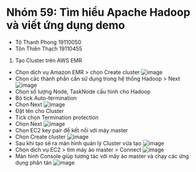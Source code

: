 # Nhóm 59: Tìm hiểu Apache Hadoop và viết ứng dụng demo
- Tô Thanh Phong            19110050
- Tôn Thiên Thạch           19110455
1. Tạo Cluster trên AWS EMR
* Chọn dịch vụ Amazon EMR > chọn Create cluster
![image](https://user-images.githubusercontent.com/69313033/208219009-99304f6f-41f5-4baa-97b0-45f2a0fc37a4.png)
* Chọn các thành phần cần sử dụng trong hệ thống Hadoop > Next
![image](https://user-images.githubusercontent.com/69313033/208219263-a505ee58-92ce-4dac-94b2-a8b2392c8f86.png)
* Chọn số lượng Node, TaskNode cấu hình cho Hadoop
* Bỏ tick Auto-termination
* Chọn Next
![image](https://user-images.githubusercontent.com/69313033/208220048-513018e1-75c1-4975-a315-1cb187bf6136.png)
* Đặt tên cho Cluster
* Tick chọn Termination protection
* Chọn Next
![image](https://user-images.githubusercontent.com/69313033/208220356-7436952a-e603-4992-a44c-11b6350c9461.png)
* Chọn EC2 key pair để kết nối với máy master
* Chọn Create cluster
![image](https://user-images.githubusercontent.com/69313033/208220485-678aec5f-6e2f-4df1-916b-d43df1bf4fe5.png)
* Sau khi tạo sẽ ra màn hình quản lý Cluster vừa tạo
![image](https://user-images.githubusercontent.com/69313033/208220537-6bc55b6f-ab48-44c6-9cf5-480f0c77c18c.png)
* Chọn dịch vụ EC2 > tìm máy ảo master > Connect
![image](https://user-images.githubusercontent.com/69313033/208220895-ee308242-8c34-4a23-8fa3-e88595c355a3.png)
* Màn hình Console giúp tương tác với máy ảo master và chạy các ứng dụng phân tán 
![image](https://user-images.githubusercontent.com/69313033/208221032-7ef8550b-02dc-4ab9-aa45-14696fd19780.png)
